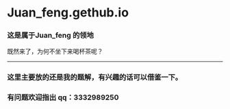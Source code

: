 # Juan_feng.gethub.io
### 这是属于Juan_feng 的领地
既然来了，为何不坐下来喝杯茶呢？
***
### 这里主要放的还是我的题解，有兴趣的话可以借鉴一下。
### 有问题欢迎指出 qq：3332989250
